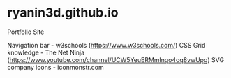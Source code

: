 # ryanin3d.github.io
Portfolio Site

Navigation bar - w3schools (https://www.w3schools.com/)
CSS Grid knowledge - The Net Ninja (https://www.youtube.com/channel/UCW5YeuERMmlnqo4oq8vwUpg)
SVG company icons - iconmonstr.com